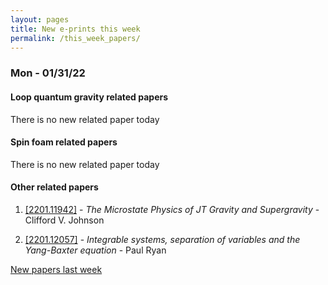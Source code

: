 ```yaml
---
layout: pages
title: New e-prints this week
permalink: /this_week_papers/
---
```




### Mon - 01/31/22

#### Loop quantum gravity related papers

There is no new related paper today 

#### Spin foam related papers

There is no new related paper today 



#### Other related papers

1. [[2201.11942]](https://arxiv.org/abs/2201.11942) - *The Microstate Physics of JT Gravity and Supergravity* - Clifford V. Johnson

1. [[2201.12057]](https://arxiv.org/abs/2201.12057) - *Integrable systems, separation of variables and the Yang-Baxter equation* - Paul Ryan






[New papers last week]({{site.url}}/archived/weekly/pre-prints/2022/01/31/archived_weekly_papers.html)